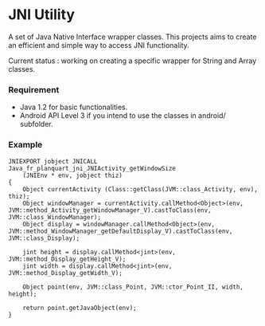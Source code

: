 JNI Utility
===========

A set of Java Native Interface wrapper classes. This projects aims to create an efficient and simple way to access JNI functionality.

Current status : working on creating a specific wrapper for String and Array classes.

### Requirement

* Java 1.2 for basic functionalities.
* Android API Level 3 if you intend to use the classes in android/ subfolder.

### Example

	JNIEXPORT jobject JNICALL Java_fr_planquart_jni_JNIActivity_getWindowSize
		(JNIEnv * env, jobject thiz)
	{
		Object currentActivity (Class::getClass(JVM::class_Activity, env), thiz);
		Object windowManager = currentActivity.callMethod<Object>(env, JVM::method_Activity_getWindowManager_V).castToClass(env, JVM::class_WindowManager);
		Object display = windowManager.callMethod<Object>(env, JVM::method_WindowManager_getDefaultDisplay_V).castToClass(env, JVM::class_Display);

		jint height = display.callMethod<jint>(env, JVM::method_Display_getHeight_V);
		jint width = display.callMethod<jint>(env, JVM::method_Display_getWidth_V);

		Object point(env, JVM::class_Point, JVM::ctor_Point_II, width, height);

		return point.getJavaObject(env);
  	}


